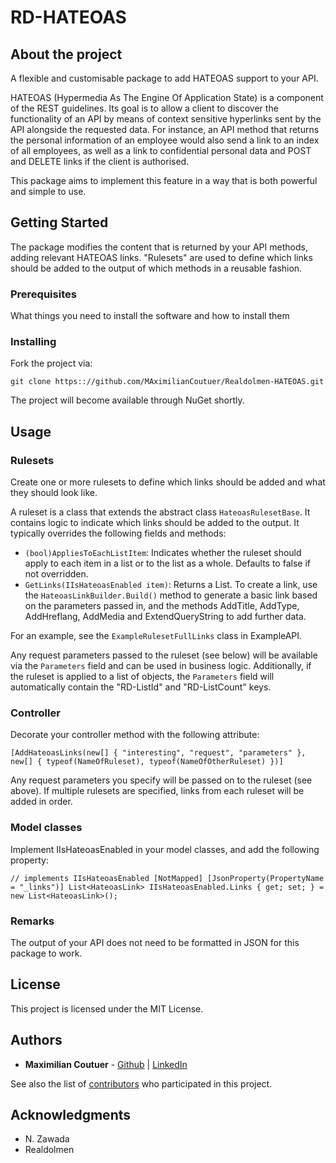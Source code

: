 # RD-HATEOAS

## About the project

A flexible and customisable package to add HATEOAS support to your API.

HATEOAS (Hypermedia As The Engine Of Application State) is a component of the REST guidelines. Its goal is to allow a client to discover the functionality of an API by means of context sensitive hyperlinks sent by the API alongside the requested data. For instance, an API method that returns the personal information of an employee would also send a link to an index of all employees, as well as a link to confidential personal data and POST and DELETE links if the client is authorised.

This package aims to implement this feature in a way that is both powerful and simple to use.

## Getting Started

The package modifies the content that is returned by your API methods, adding relevant HATEOAS links. "Rulesets" are used to define which links should be added to the output of which methods in a reusable fashion.

### Prerequisites

What things you need to install the software and how to install them

### Installing

Fork the project via:

`git clone https:://github.com/MAximilianCoutuer/Realdolmen-HATEOAS.git`

The project will become available through NuGet shortly.

## Usage

### Rulesets

Create one or more rulesets to define which links should be added and what they should look like.

A ruleset is a class that extends the abstract class `HateoasRulesetBase`. It contains logic to indicate which links should be added to the output. It typically overrides the following fields and methods:

* `(bool)AppliesToEachListItem`: Indicates whether the ruleset should apply to each item in a list or to the list as a whole. Defaults to false if not overridden.
* `GetLinks(IIsHateoasEnabled item)`: Returns a List<HateoasLink>. To create a link, use the `HateoasLinkBuilder.Build()` method to generate a basic link based on the parameters passed in, and the methods AddTitle, AddType, AddHreflang, AddMedia and ExtendQueryString to add further data.

For an example, see the `ExampleRulesetFullLinks` class in ExampleAPI.

Any request parameters passed to the ruleset (see below) will be available via the `Parameters` field and can be used in business logic. Additionally, if the ruleset is applied to a list of objects, the `Parameters` field will automatically contain the "RD-ListId" and "RD-ListCount" keys.

### Controller

Decorate your controller method with the following attribute:

`[AddHateoasLinks(new[] { "interesting", "request", "parameters" }, new[] { typeof(NameOfRuleset), typeof(NameOfOtherRuleset) })]`

Any request parameters you specify will be passed on to the ruleset (see above). If multiple rulesets are specified, links from each ruleset will be added in order.

### Model classes

Implement IIsHateoasEnabled in your model classes, and add the following property:

`// implements IIsHateoasEnabled
[NotMapped]
[JsonProperty(PropertyName = "_links")]
List<HateoasLink> IIsHateoasEnabled.Links { get; set; } = new List<HateoasLink>();`

### Remarks

The output of your API does not need to be formatted in JSON for this package to work.

## License

This project is licensed under the MIT License.

## Authors

* **Maximilian Coutuer** - [Github](https://github.com/MaximilianCoutuer) | [LinkedIn](https://be.linkedin.com/in/maximilian-coutuer-0ba4a517)

See also the list of [contributors](https://github.com/your/project/contributors) who participated in this project.

## Acknowledgments

* N. Zawada
* Realdolmen
